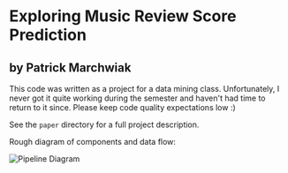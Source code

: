 # Exploring Music Review Score Prediction
## by Patrick Marchwiak

This code was written as a project for a data mining class.
Unfortunately, I never got it quite working during the semester
and haven't had time to return to it since. Please keep code 
quality expectations low :)

See the `paper` directory for a full project description.

Rough diagram of components and data flow:

![Pipeline Diagram](https://raw.github.com/pmarchwiak/music-review-score-predictor/master/paper/pipeline-diagram.png)
